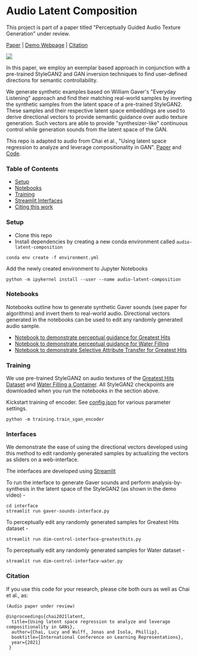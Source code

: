 # Audio Latent Composition

This project is part of a paper titled "Perceptually Guided Audio Texture Generation" under review.
    
[Paper]() | [Demo Webpage](https://guided-control-by-prototypes.s3.ap-southeast-1.amazonaws.com/audio-guided-generation/index.html) | [Citation](#citation)
    
<img src='resources/feature-diag.png' style="background-color: #cccccc">
    
In this paper, we employ an exemplar based approach in conjunction with a pre-trained StyleGAN2 and GAN inversion techniques to find user-defined directions for semantic controllability. 
     
We generate synthetic examples based on William Gaver's "Everyday Listening" approach and find their matching real-world samples by inverting the synthetic samples from the latent space of a pre-trained StyleGAN2. These samples and their respective latent space embeddings are used to derive directional vectors to provide semantic guidance over audio texture generation. Such vectors are able to provide "synthesizer-like" continuous control while generation sounds from the latent space of the GAN.
    
This repo is adapted to audio from Chai et al., "Using latent space regression to analyze and leverage compositionality in GAN".  [Paper](http://arxiv.org/abs/2103.10426) and [Code](https://github.com/chail/latent-composition).

### Table of Contents

* [Setup](#setup) 
* [Notebooks](#notebooks) 
* [Training](#training) 
* [Streamlit Interfaces](#interfaces) 
* [Citing this work](#citation)
     
### Setup
* Clone this repo
* Install dependencies by creating a new conda environment called ```audio-latent-composition```
```
conda env create -f environment.yml
```
Add the newly created environment to Jupyter Notebooks
```
python -m ipykernel install --user --name audio-latent-composition
```
    
### Notebooks
Notebooks outline how to generate synthetic Gaver sounds (see paper for algorithms) and invert them to real-world audio. Directional vectors generated in the notebooks can be used to edit any randomly generated audio sample.

* [Notebook to demonstrate perceptual guidance for Greatest Hits](perceptually_guided_generation/greatesthits-guidance.ipynb)
* [Notebook to demonstrate perceptual guidance for Water Filling](perceptually_guided_generation/water-guidance.ipynb)
* [Notebook to demonstrate Selective Attribute Transfer for Greatest Hits](perceptually_guided_generation/greatesthits-timbrepicker.ipynb)

     

### Training
We use pre-trained StyleGAN2 on audio textures of the [Greatest Hits Dataset](https://andrewowens.com/vis/) and [Water Filling a Container](https://animatedsound.com/ismir2022/metrics/). All StyleGAN2 checkpoints are downloaded when you run the notebooks in the section above.

Kickstart training of encoder. See [config.json](config/config.json) for various parameter settings.
```
python -m training.train_sgan_encoder
```
     
### Interfaces
We demonstrate the ease of using the directional vectors developed using this method to edit randomly generated samples by actualizing the vectors as sliders on a web-interface.   

The interfaces are developed using [Streamlit](https://streamlit.io/)  

To run the interface to generate Gaver sounds and perform analysis-by-synthesis in the latent space of the StyleGAN2 (as shown in the demo video) - 
```
cd interface
streamlit run gaver-sounds-interface.py
```

To perceptually edit any randomly generated samples for Greatest Hits dataset - 
```
streamlit run dim-control-interface-greatesthits.py
```
   
To perceptually edit any randomly generated samples for Water dataset -    
```
streamlit run dim-control-interface-water.py
```
    
### Citation
If you use this code for your research, please cite both ours as well as Chai et al., as:
```
(Audio paper under review)
```
```
@inproceedings{chai2021latent,
  title={Using latent space regression to analyze and leverage compositionality in GANs},
  author={Chai, Lucy and Wulff, Jonas and Isola, Phillip},
  booktitle={International Conference on Learning Representations},
  year={2021}
 }
```

